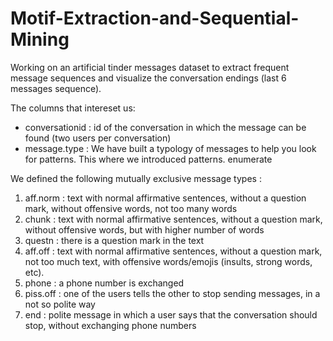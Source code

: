 # Motif-Extraction-and-Sequential-Mining

Working on an artificial tinder messages dataset to extract frequent message sequences and visualize the conversation endings (last 6 messages sequence). 

The columns that intereset us:
* conversationid : id of the conversation in which the message can be found
(two users per conversation)
* message.type : We have built a typology of messages to help you look for
patterns. This where we introduced patterns.
enumerate

We defined the following mutually exclusive message types :
1. aff.norm : text with normal affirmative sentences, without a question mark,
without offensive words, not too many words
2. chunk : text with normal affirmative sentences, without a question mark,
without offensive words, but with higher number of words
3. questn : there is a question mark in the text
4. aff.off : text with normal affirmative sentences, without a question mark,
not too much text, with offensive words/emojis (insults, strong words, etc).
5. phone : a phone number is exchanged
6. piss.off : one of the users tells the other to stop sending messages, in a not
so polite way
7. end : polite message in which a user says that the conversation should stop,
without exchanging phone numbers
